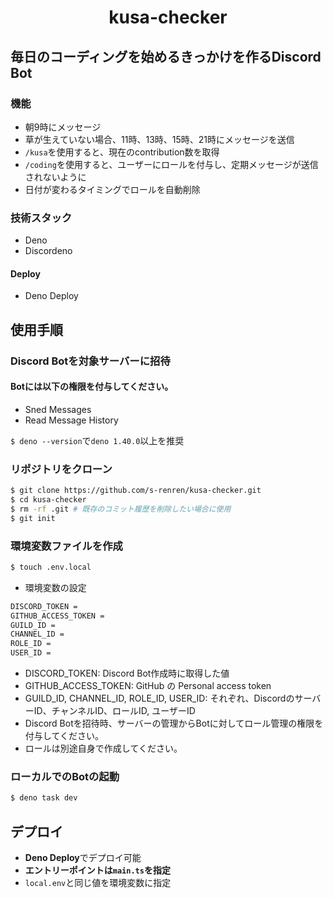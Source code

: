 <h1 align="center">kusa-checker</h1>

## 毎日のコーディングを始めるきっかけを作るDiscord Bot

### 機能
 - 朝9時にメッセージ
 - 草が生えていない場合、11時、13時、15時、21時にメッセージを送信
 - ```/kusa```を使用すると、現在のcontribution数を取得
 - ```/coding```を使用すると、ユーザーにロールを付与し、定期メッセージが送信されないように
 - 日付が変わるタイミングでロールを自動削除

### 技術スタック
 - Deno
 - Discordeno

#### Deploy
 - Deno Deploy

## 使用手順
### Discord Botを対象サーバーに招待
#### Botには以下の権限を付与してください。
 - Sned Messages
 - Read Message History


```$ deno --version```で```deno 1.40.0```以上を推奨
### リポジトリをクローン
```sh
$ git clone https://github.com/s-renren/kusa-checker.git
$ cd kusa-checker
$ rm -rf .git # 既存のコミット履歴を削除したい場合に使用
$ git init
```
### 環境変数ファイルを作成
```sh
$ touch .env.local
```
 - 環境変数の設定
```sh
DISCORD_TOKEN = 
GITHUB_ACCESS_TOKEN = 
GUILD_ID = 
CHANNEL_ID = 
ROLE_ID = 
USER_ID = 
```
 - DISCORD_TOKEN: Discord Bot作成時に取得した値
 - GITHUB_ACCESS_TOKEN: GitHub の Personal access token
 - GUILD_ID, CHANNEL_ID, ROLE_ID, USER_ID: それぞれ、DiscordのサーバーID、チャンネルID、ロールID, ユーザーID
 - Discord Botを招待時、サーバーの管理からBotに対してロール管理の権限を付与してください。
 - ロールは別途自身で作成してください。

### ローカルでのBotの起動
```sh
$ deno task dev
```

## デプロイ
 - **Deno Deploy**でデプロイ可能
 - **エントリーポイントは```main.ts```を指定**
 - ```local.env```と同じ値を環境変数に指定



